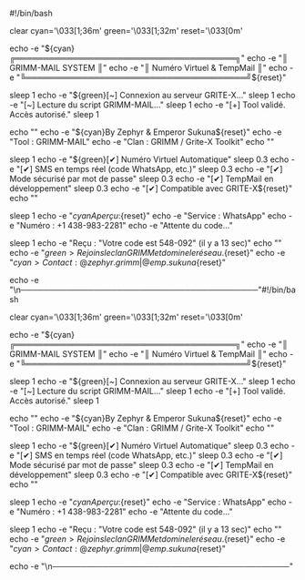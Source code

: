 #!/bin/bash

clear
cyan='\033[1;36m'
green='\033[1;32m'
reset='\033[0m'

echo -e "${cyan}╔═══════════════════════════════════════╗"
echo -e "║          GRIMM-MAIL SYSTEM           ║"
echo -e "║     Numéro Virtuel & TempMail        ║"
echo -e "╚═══════════════════════════════════════╝${reset}"

sleep 1
echo -e "${green}[~] Connexion au serveur GRITE-X..."
sleep 1
echo -e "[~] Lecture du script GRIMM-MAIL..."
sleep 1
echo -e "[+] Tool validé. Accès autorisé."
sleep 1

echo ""
echo -e "${cyan}By Zephyr & Emperor Sukuna${reset}"
echo -e "Tool : GRIMM-MAIL"
echo -e "Clan : GRIMM / Grite-X Toolkit"
echo ""

sleep 1
echo -e "${green}[✔] Numéro Virtuel Automatique"
sleep 0.3
echo -e "[✔] SMS en temps réel (code WhatsApp, etc.)"
sleep 0.3
echo -e "[✔] Mode sécurisé par mot de passe"
sleep 0.3
echo -e "[✔] TempMail en développement"
sleep 0.3
echo -e "[✔] Compatible avec GRITE-X${reset}"
echo ""

sleep 1
echo -e "${cyan}Aperçu :${reset}"
echo -e "Service : WhatsApp"
echo -e "Numéro : +1 438-983-2281"
echo -e "Attente du code..."

sleep 1
echo -e "Reçu : \"Votre code est 548-092\" (il y a 13 sec)"
echo ""
echo -e "${green}> Rejoins le clan GRIMM et domine le réseau.${reset}"
echo -e "${cyan}> Contact : @zephyr.grimm | @emp.sukuna${reset}"

echo -e "\n──────────────────────────────────────────"#!/bin/bash

clear
cyan='\033[1;36m'
green='\033[1;32m'
reset='\033[0m'

echo -e "${cyan}╔═══════════════════════════════════════╗"
echo -e "║          GRIMM-MAIL SYSTEM           ║"
echo -e "║     Numéro Virtuel & TempMail        ║"
echo -e "╚═══════════════════════════════════════╝${reset}"

sleep 1
echo -e "${green}[~] Connexion au serveur GRITE-X..."
sleep 1
echo -e "[~] Lecture du script GRIMM-MAIL..."
sleep 1
echo -e "[+] Tool validé. Accès autorisé."
sleep 1

echo ""
echo -e "${cyan}By Zephyr & Emperor Sukuna${reset}"
echo -e "Tool : GRIMM-MAIL"
echo -e "Clan : GRIMM / Grite-X Toolkit"
echo ""

sleep 1
echo -e "${green}[✔] Numéro Virtuel Automatique"
sleep 0.3
echo -e "[✔] SMS en temps réel (code WhatsApp, etc.)"
sleep 0.3
echo -e "[✔] Mode sécurisé par mot de passe"
sleep 0.3
echo -e "[✔] TempMail en développement"
sleep 0.3
echo -e "[✔] Compatible avec GRITE-X${reset}"
echo ""

sleep 1
echo -e "${cyan}Aperçu :${reset}"
echo -e "Service : WhatsApp"
echo -e "Numéro : +1 438-983-2281"
echo -e "Attente du code..."

sleep 1
echo -e "Reçu : \"Votre code est 548-092\" (il y a 13 sec)"
echo ""
echo -e "${green}> Rejoins le clan GRIMM et domine le réseau.${reset}"
echo -e "${cyan}> Contact : @zephyr.grimm | @emp.sukuna${reset}"

echo -e "\n──────────────────────────────────────────"
